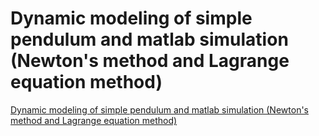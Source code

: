 # Dynamic modeling of simple pendulum and matlab simulation (Newton's method and Lagrange equation method)
[Dynamic modeling of simple pendulum and matlab simulation (Newton's method and Lagrange equation method)](https://aiwithcloud.com/2022/09/15/dynamic_modeling_of_simple_pendulum_and_matlab_simulation_newtons_method_and_lagrange_equation_method/)